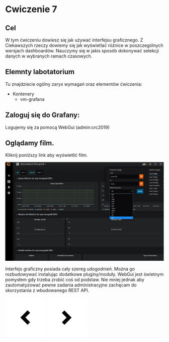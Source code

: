 # Cwiczenie 7

## Cel
W tym ćwiczeniu dowiesz się jak używać interfejsu graficznego. Z Ciekawszych rzeczy dowiemy się jak wyświetlać różnice w poszczególnych wersjach dashboardów. Nauczymy się w jakis sposób dokonywać selekcji danych w wybranych ramach czasowych.

## Elemnty labotatorium

Tu znajdziecie ogólny zarys wymagań oraz elementów ćwiczenia:

+ Kontenery
  * vm-grafana

## Zaloguj się do Grafany:
Logujemy się za pomocą WebGui (admin:crc2019)

## Oglądamy film.
Kliknij poniższy link aby wyświetlić film.

[![Grafana WebGUI podstawy](src/grafana-nawigacja.jpg)](http://www.youtube.com/watch?v=FFtdYlvaaI0 "Grafana nawigacja")

Interfejs graficzny posiada cały szereg udogodnień. Można go rozbudowywać instalując dodatkowe pluginy/moduły. WebGui jest świetnym pomysłem gdy trzeba zrobić coś od podstaw. Nie mniej jednak aby zautomatyzować pewne zadania administracyjne zachęcam do skorzystania z wbudowanego REST API.

[<img src="../images/prev.png">](cwiczenia/6/cwiczenie6.md)
[<img src="../images/next.png">](cwiczenia/8/cwiczenie8.md)
